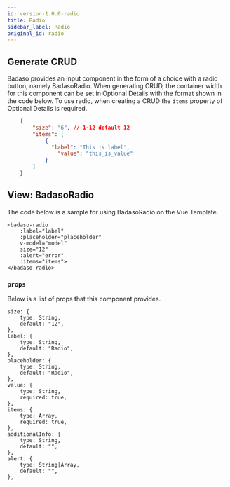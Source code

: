 ```yaml
---
id: version-1.0.0-radio
title: Radio
sidebar_label: Radio
original_id: radio
---
```


## Generate CRUD

Badaso provides an input component in the form of a choice with a radio button, namely BadasoRadio. When generating CRUD, the container width for this component can be set in Optional Details with the format shown in the code below. To use radio, when creating a CRUD the `items` property of Optional Details is required.
<!--DOCUSAURUS_CODE_TABS-->
<!--JSON-->
```json
    {
        "size": "6", // 1-12 default 12
        "items": [
            {
              "label": "This is label",
                "value": "this_is_value"
            }
        ]
    }
```
<!--END_DOCUSAURUS_CODE_TABS-->

## View: BadasoRadio

The code below is a sample for using BadasoRadio on the Vue Template.

<!--DOCUSAURUS_CODE_TABS-->
<!--Vue-->
```vue
<badaso-radio
    :label="label"
    :placeholder="placeholder"
    v-model="model"
    size="12"
    :alert="error"
    :items="items">
</badaso-radio>
```
<!--END_DOCUSAURUS_CODE_TABS-->

### ```props```

Below is a list of props that this component provides.

```
size: {
    type: String,
    default: "12",
},
label: {
    type: String,
    default: "Radio",
},
placeholder: {
    type: String,
    default: "Radio",
},
value: {
    type: String,
    required: true,
},
items: {
    type: Array,
    required: true,
},
additionalInfo: {
    type: String,
    default: "",
},
alert: {
    type: String|Array,
    default: "",
},
```